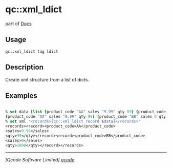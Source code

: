 qc::xml_ldict
=============

part of [Docs](../index.md)

Usage
-----
`
        qc::xml_ldict tag ldict
    `

Description
-----------
Create xml structure from a list of dicts.

Examples
--------
```tcl

% set data [list {product_code "AA" sales "9.99" qty 99} {product_code "BB" sales 0 qty 1000}]
{product_code "AA" sales "9.99" qty 99} {product_code "BB" sales 0 qty 1000}
% set xml "<records>[qc::xml_ldict record $data]</records>"
<records><record><product_code>AA</product_code>
<sales>9.99</sales>
<qty>99</qty></record><record><product_code>BB</product_code>
<sales>0</sales>
<qty>1000</qty></record></records>
```

----------------------------------
*[Qcode Software Limited] [qcode]*

[qcode]: http://www.qcode.co.uk "Qcode Software"